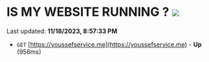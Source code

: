 # IS MY WEBSITE RUNNING ? [![](https://img.shields.io/static/v1?label=Sponsor&message=%E2%9D%A4&logo=GitHub&color=%23fe8e86)](https://github.com/sponsors/<username>)

Last updated: **11/18/2023, 8:57:33 PM**

- `GET` [https://youssefservice.me](https://youssefservice.me) - **Up** (956ms)
